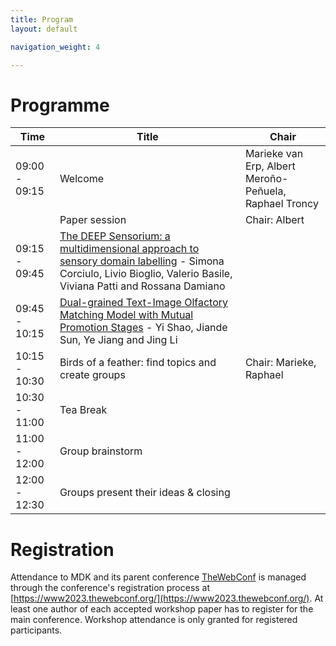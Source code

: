 ```yaml
---
title: Program
layout: default

navigation_weight: 4

---
```


# Programme

| Time  | Title | Chair |
|----| --- | ---| 
| 09:00 - 09:15 | Welcome | Marieke van Erp, Albert Meroño-Peñuela, Raphael Troncy | 
| | Paper session | Chair: Albert | 
| 09:15 - 09:45 | [The DEEP Sensorium: a multidimensional approach to sensory domain labelling](https://dl.acm.org/doi/10.1145/3543873.3587631) - Simona Corciulo, Livio Bioglio, Valerio Basile, Viviana Patti and Rossana Damiano | 
| 09:45 - 10:15 | [Dual-grained Text-Image Olfactory Matching Model with Mutual Promotion Stages](https://dl.acm.org/doi/10.1145/3543873.3587649) - Yi Shao, Jiande Sun, Ye Jiang and Jing Li | 
| 10:15 - 10:30 | Birds of a feather: find topics and create groups  | Chair: Marieke, Raphael
| 10:30 - 11:00 | Tea Break | | 
| 11:00 - 12:00 |  Group brainstorm | |
| 12:00 - 12:30 | Groups present their ideas & closing | | 

# Registration

Attendance to MDK and its parent conference [TheWebConf](https://www2023.thewebconf.org/) is managed through the conference's registration process at [https://www2023.thewebconf.org/](https://www2023.thewebconf.org/). At least one author of each accepted workshop paper has to register for the main conference. Workshop attendance is only granted for registered participants.
